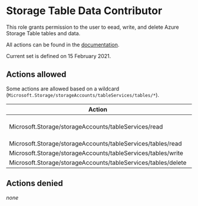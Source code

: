 # Storage Table Data Contributor

This role grants permission to the user to eead, write, and delete Azure Storage Table tables and data.

All actions can be found in the [documentation](https://docs.microsoft.com/en-us/azure/role-based-access-control/resource-provider-operations#microsoftstorage).

Current set is defined on 15 February 2021.

## Actions allowed

Some actions are allowed based on a wildcard (`Microsoft.Storage/storageAccounts/tableServices/tables/*`).

| Action | Description |
|-|-|
| Microsoft.Storage/storageAccounts/tableServices/read | Get Table service properties |
| Microsoft.Storage/storageAccounts/tableServices/tables/read |  |
| Microsoft.Storage/storageAccounts/tableServices/tables/write |  |
| Microsoft.Storage/storageAccounts/tableServices/tables/delete |  |

## Actions denied

_none_

